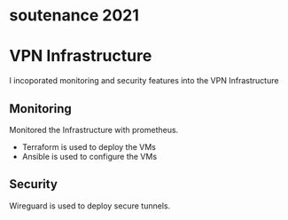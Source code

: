 # soutenance 2021

# VPN Infrastructure

I incoporated monitoring and security features into the VPN Infrastructure

## Monitoring

Monitored the Infrastructure with prometheus. 
* Terraform is used to deploy the VMs
* Ansible is used to configure the VMs

## Security

Wireguard is used to deploy secure tunnels. 

